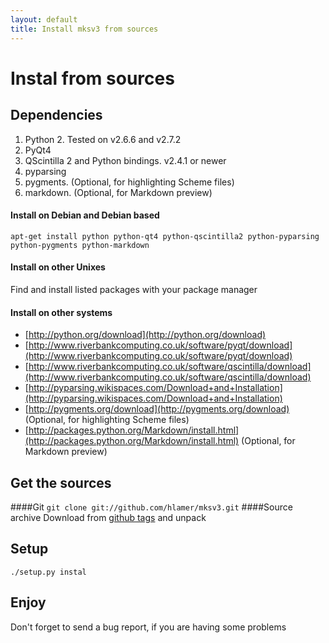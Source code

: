 ```yaml
---
layout: default
title: Install mksv3 from sources
---
```


# Instal from sources

## Dependencies
1. Python 2. Tested on v2.6.6 and v2.7.2
2. PyQt4
3. QScintilla 2 and Python bindings. v2.4.1 or newer
4. pyparsing
5. pygments. (Optional, for highlighting Scheme files)
6. markdown. (Optional, for Markdown preview)
#### Install on Debian and Debian based

   `apt-get install python python-qt4 python-qscintilla2 python-pyparsing python-pygments python-markdown`
#### Install on other Unixes
   Find and install listed packages with your package manager
#### Install on other systems

* [http://python.org/download](http://python.org/download)
* [http://www.riverbankcomputing.co.uk/software/pyqt/download](http://www.riverbankcomputing.co.uk/software/pyqt/download)
* [http://www.riverbankcomputing.co.uk/software/qscintilla/download](http://www.riverbankcomputing.co.uk/software/qscintilla/download)
* [http://pyparsing.wikispaces.com/Download+and+Installation](http://pyparsing.wikispaces.com/Download+and+Installation)
* [http://pygments.org/download](http://pygments.org/download) (Optional, for highlighting Scheme files)
* [http://packages.python.org/Markdown/install.html](http://packages.python.org/Markdown/install.html) (Optional, for Markdown preview)

## Get the sources
####Git
`git clone git://github.com/hlamer/mksv3.git`
####Source archive
Download from [github tags](https://github.com/hlamer/mksv3/tags) and unpack

## Setup
    
`./setup.py instal`

## Enjoy
Don't forget to send a bug report, if you are having some problems
